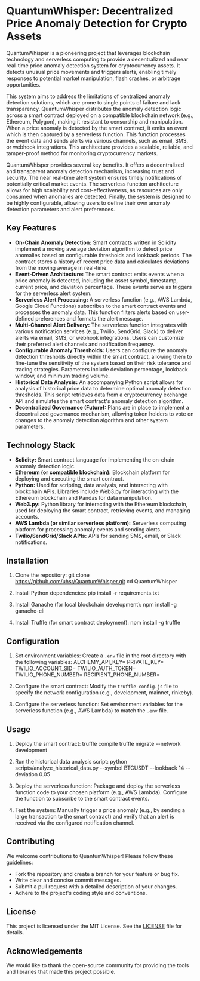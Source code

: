 # QuantumWhisper: Decentralized Price Anomaly Detection for Crypto Assets

QuantumWhisper is a pioneering project that leverages blockchain technology and serverless computing to provide a decentralized and near real-time price anomaly detection system for cryptocurrency assets. It detects unusual price movements and triggers alerts, enabling timely responses to potential market manipulation, flash crashes, or arbitrage opportunities.

This system aims to address the limitations of centralized anomaly detection solutions, which are prone to single points of failure and lack transparency. QuantumWhisper distributes the anomaly detection logic across a smart contract deployed on a compatible blockchain network (e.g., Ethereum, Polygon), making it resistant to censorship and manipulation. When a price anomaly is detected by the smart contract, it emits an event which is then captured by a serverless function. This function processes the event data and sends alerts via various channels, such as email, SMS, or webhook integrations. This architecture provides a scalable, reliable, and tamper-proof method for monitoring cryptocurrency markets.

QuantumWhisper provides several key benefits. It offers a decentralized and transparent anomaly detection mechanism, increasing trust and security. The near real-time alert system ensures timely notifications of potentially critical market events. The serverless function architecture allows for high scalability and cost-effectiveness, as resources are only consumed when anomalies are detected. Finally, the system is designed to be highly configurable, allowing users to define their own anomaly detection parameters and alert preferences.

## Key Features

*   **On-Chain Anomaly Detection:** Smart contracts written in Solidity implement a moving average deviation algorithm to detect price anomalies based on configurable thresholds and lookback periods. The contract stores a history of recent price data and calculates deviations from the moving average in real-time.
*   **Event-Driven Architecture:** The smart contract emits events when a price anomaly is detected, including the asset symbol, timestamp, current price, and deviation percentage. These events serve as triggers for the serverless alert system.
*   **Serverless Alert Processing:** A serverless function (e.g., AWS Lambda, Google Cloud Functions) subscribes to the smart contract events and processes the anomaly data. This function filters alerts based on user-defined preferences and formats the alert message.
*   **Multi-Channel Alert Delivery:** The serverless function integrates with various notification services (e.g., Twilio, SendGrid, Slack) to deliver alerts via email, SMS, or webhook integrations. Users can customize their preferred alert channels and notification frequency.
*   **Configurable Anomaly Thresholds:** Users can configure the anomaly detection thresholds directly within the smart contract, allowing them to fine-tune the sensitivity of the system based on their risk tolerance and trading strategies. Parameters include deviation percentage, lookback window, and minimum trading volume.
*   **Historical Data Analysis:** An accompanying Python script allows for analysis of historical price data to determine optimal anomaly detection thresholds. This script retrieves data from a cryptocurrency exchange API and simulates the smart contract's anomaly detection algorithm.
*   **Decentralized Governance (Future):** Plans are in place to implement a decentralized governance mechanism, allowing token holders to vote on changes to the anomaly detection algorithm and other system parameters.

## Technology Stack

*   **Solidity:** Smart contract language for implementing the on-chain anomaly detection logic.
*   **Ethereum (or compatible blockchain):** Blockchain platform for deploying and executing the smart contract.
*   **Python:** Used for scripting, data analysis, and interacting with blockchain APIs. Libraries include Web3.py for interacting with the Ethereum blockchain and Pandas for data manipulation.
*   **Web3.py:** Python library for interacting with the Ethereum blockchain, used for deploying the smart contract, retrieving events, and managing accounts.
*   **AWS Lambda (or similar serverless platform):** Serverless computing platform for processing anomaly events and sending alerts.
*   **Twilio/SendGrid/Slack APIs:** APIs for sending SMS, email, or Slack notifications.

## Installation

1.  Clone the repository:
    git clone https://github.com/uhsr/QuantumWhisper.git
    cd QuantumWhisper

2.  Install Python dependencies:
    pip install -r requirements.txt

3.  Install Ganache (for local blockchain development):
    npm install -g ganache-cli

4.  Install Truffle (for smart contract deployment):
    npm install -g truffle

## Configuration

1.  Set environment variables:
    Create a `.env` file in the root directory with the following variables:
    ALCHEMY_API_KEY=<Your Alchemy API Key>
    PRIVATE_KEY=<Your Ethereum Private Key>
    TWILIO_ACCOUNT_SID=<Your Twilio Account SID>
    TWILIO_AUTH_TOKEN=<Your Twilio Auth Token>
    TWILIO_PHONE_NUMBER=<Your Twilio Phone Number>
    RECIPIENT_PHONE_NUMBER=<Recipient Phone Number for Alerts>

2.  Configure the smart contract:
    Modify the `truffle-config.js` file to specify the network configuration (e.g., development, mainnet, rinkeby).

3.  Configure the serverless function:
    Set environment variables for the serverless function (e.g., AWS Lambda) to match the `.env` file.

## Usage

1.  Deploy the smart contract:
    truffle compile
    truffle migrate --network development

2.  Run the historical data analysis script:
    python scripts/analyze_historical_data.py --symbol BTCUSDT --lookback 14 --deviation 0.05

3.  Deploy the serverless function:
    Package and deploy the serverless function code to your chosen platform (e.g., AWS Lambda). Configure the function to subscribe to the smart contract events.

4.  Test the system:
    Manually trigger a price anomaly (e.g., by sending a large transaction to the smart contract) and verify that an alert is received via the configured notification channel.

## Contributing

We welcome contributions to QuantumWhisper! Please follow these guidelines:

*   Fork the repository and create a branch for your feature or bug fix.
*   Write clear and concise commit messages.
*   Submit a pull request with a detailed description of your changes.
*   Adhere to the project's coding style and conventions.

## License

This project is licensed under the MIT License. See the [LICENSE](https://github.com/uhsr/QuantumWhisper/blob/main/LICENSE) file for details.

## Acknowledgements

We would like to thank the open-source community for providing the tools and libraries that made this project possible.